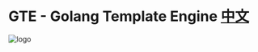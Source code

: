 # GTE - Golang Template Engine [中文](zh/readme.md)

![logo](https://repository-images.githubusercontent.com/383689103/64c8877a-8516-4f53-8851-abe89cc2a7be)
